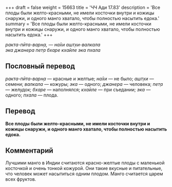 +++
draft = false
weight = 15663
title = 'ЧЧ Ади 17.83'
description = 'Все плоды были желто-красными, не имели косточки внутри и кожицы снаружи, и одного манго хватало, чтобы полностью насытить едока.'
summary = 'Все плоды были желто-красными, не имели косточки внутри и кожицы снаружи, и одного манго хватало, чтобы полностью насытить едока.'
+++

_ракта-пӣта-варн̣а, — на̄хи ашт̣хи-валкала  
эка джанера пет̣а бхаре кха̄иле эка пхала_

## Пословный перевод

_ракта_\-_пӣта_\-_варн̣а_ — красные и желтые; _на̄хи_ — не было; _ашт̣хи_ — семени; _валкала_ — кожуры; _эка_ — одного; _джанера_ — человека; _пет̣а_ — желудок; _бхаре_ — наполнялся; _кха̄иле_ — при съедании; _эка_ — одного; _пхала_ — плода.

## Перевод

**Все плоды были желто-красными, не имели косточки внутри и кожицы снаружи, и одного манго хватало, чтобы полностью насытить едока.**

## Комментарий

Лучшими манго в Индии считаются красно-желтые плоды с маленькой косточкой и очень тонкой кожурой. Они такие вкусные и питательные, что человек может насытиться одним плодом. Манго считается царем всех фруктов.
